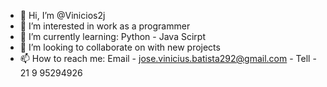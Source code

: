 - 👋 Hi, I’m @Vinicios2j
- 👀 I’m interested in work as a programmer
- 🌱 I’m currently learning: Python - Java Scirpt
- 💞️ I’m looking to collaborate on with new projects
- 📫 How to reach me: Email - jose.vinicius.batista292@gmail.com - Tell - 21 9 95294926
